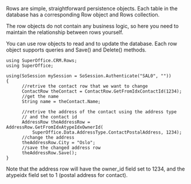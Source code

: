 <properties date="2016-05-10"
SortOrder="12"
/>

Rows are simple, straightforward persistence objects. Each table in the database has a corresponding Row object and Rows collection.

The row objects do not contain any business logic, so here you need to maintain the relationship between rows yourself.

You can use row objects to read and to update the database. Each row object supports queries and Save() and Delete() methods.

```
using SuperOffice.CRM.Rows;
using SuperOffice;
 
using(SoSession mySession = SoSession.Authenticate("SAL0", ""))
{
      //retrive the contact row that we want to change
      ContactRow theContact = ContactRow.GetFromIdxContactId(1234);
      //get the name
      String name = theContact.Name;
 
      //retrive the address of the contact using the address type
      // and the contact id
      AddressRow theAddressRow =
AddressRow.GetFromIdxAtypeIdxOwnerId(
          SuperOffice.Data.AddressType.ContactPostalAddress, 1234);
      //change the address 
      theAddressRow.City = "Oslo";
      //save the changed address row
      theAddressRow.Save();
}
```

 

Note that the address row will have the owner\_id field set to 1234, and the atypeidx field set to 1 (postal address for contact).
